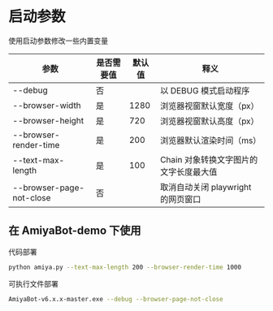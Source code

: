 # 启动参数

使用启动参数修改一些内置变量

| 参数                       | 是否需要值 | 默认值  | 释义                      |
|--------------------------|-------|------|-------------------------|
| --debug                  | 否     |      | 以 DEBUG 模式启动程序          |
| --browser-width          | 是     | 1280 | 浏览器视窗默认宽度（px）           |
| --browser-height         | 是     | 720  | 浏览器视窗默认高度（px）           |
| --browser-render-time    | 是     | 200  | 浏览器默认渲染时间（ms）           |
| --text-max-length        | 是     | 100  | Chain 对象转换文字图片的文字长度最大值  |
| --browser-page-not-close | 否     |      | 取消自动关闭 playwright 的网页窗口 |

## 在 AmiyaBot-demo 下使用

代码部署

```bash
python amiya.py --text-max-length 200 --browser-render-time 1000
```

可执行文件部署

```bash
AmiyaBot-v6.x.x-master.exe --debug --browser-page-not-close
```
